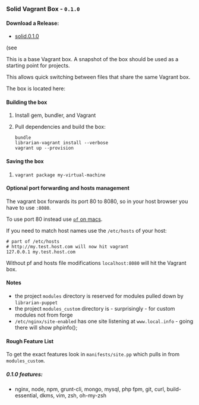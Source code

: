 ### Solid Vagrant Box - `0.1.0`

#### Download a Release:

* [solid.0.1.0](https://github.com/pajtai/solid-vagrant-base-box/releases/download/0.1.0/solid.0.1.0.box)
    
(see 

This is a base Vagrant box. A snapshot of the box should be used as a starting point for projects.

This allows quick switching between files that share the same Vagrant box.

The box is located here:

#### Building the box

1. Install gem, bundler, and Vagrant
2. Pull dependencies and build the box:

    ```shell
    bundle
    librarian-vagrant install --verbose
    vagrant up --provision
    ```

#### Saving the box

1. `vagrant package my-virtual-machine`

#### Optional port forwarding and hosts management

The vagrant box forwards its port 80 to 8080, so in your host browser you have to use `:8080`.

To use port 80 instead use [`pf` on macs](https://gist.github.com/pajtai/16df0303d7948f0e4da8).

If you need to match host names use the `/etc/hosts` of your host:

```
# part of /etc/hosts
# http://my.test.host.com will now hit vagrant
127.0.0.1 my.test.host.com
```

Without pf and hosts file modifications `localhost:8080` will hit the Vagrant box.

#### Notes

* the project `modules` directory is reserved for modules pulled down by `librarian-puppet`
* the project `modules_custom` directory is - surprisingly - for custom modules not from forge
* `/etc/nginx/site-enabled` has one site listening at `www.local.info` - going there will show phpinfo();

#### Rough Feature List

To get the exact features look in `manifests/site.pp` which pulls in from `modules_custom`.

##### 0.1.0 features:

* nginx, node, npm, grunt-cli, mongo, mysql, php fpm, git, curl, build-essential, dkms, vim, zsh, oh-my-zsh
